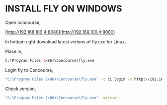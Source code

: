 # INSTALL FLY ON WINDOWS

Open concourse,

[http://192.168.100.4:8080](http://192.168.100.4:8080)

In bottom right download latest verions of fly.exe for Linux,

Place in,

```bash
C:\Program Files (x86)\Concourse\fly.exe
```

Login fly to Concourse,

```bash
"C:\Program Files (x86)\Concourse\fly.exe" -t ci login -c http://192.168.100.4:8080/
```

Check version,

```bash
"C:\Program Files (x86)\Concourse\fly.exe" -version
```
